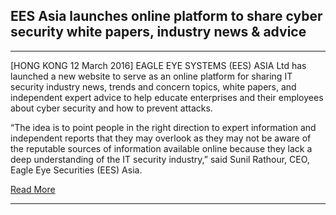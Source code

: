 EES Asia launches online platform to share cyber security white papers, industry news & advice
------------------------------------------------------------------------

<div id="pen-testing" class="full-width"></div>

________________________________________________________________________

[HONG KONG 12 March 2016] EAGLE EYE SYSTEMS (EES) ASIA Ltd has launched a new website to serve as an online platform for sharing IT security industry news, trends and concern topics, white papers, and independent expert advice to help educate enterprises and their employees about cyber security and how to prevent attacks.

“The idea is to point people in the right direction to expert information and independent reports that they may overlook as they may not be aware of the reputable sources of information available online because they lack  a deep understanding of the IT security industry,” said Sunil Rathour, CEO, Eagle Eye Securities (EES) Asia.

[Read More](../blog/WhitePaperShare/)

________________________________________________________________________
